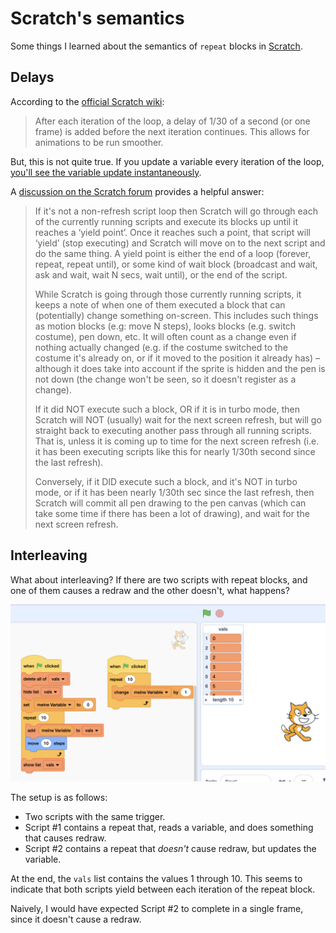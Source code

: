 # Scratch's semantics

Some things I learned about the semantics of `repeat` blocks in [Scratch](https://scratch.mit.edu/).

## Delays

According to the [official Scratch wiki](https://en.scratch-wiki.info/wiki/Repeat_Until_()_(block)):

> After each iteration of the loop, a delay of 1/30 of a second (or one frame) is added before the next iteration continues. This allows for animations to be run smoother.

But, this is not quite true. If you update a variable every iteration of the loop, [you'll see the variable update instantaneously](https://twitter.com/dubroy/status/1753435097674534965).

A [discussion on the Scratch forum](https://scratch.mit.edu/discuss/topic/313368/?page=1#post-3230950) provides a helpful answer:

> If it's not a non-refresh script loop then Scratch will go through each of the currently running scripts and execute its blocks up until it reaches a ‘yield point’. Once it reaches such a point, that script will ‘yield’ (stop executing) and Scratch will move on to the next script and do the same thing. A yield point is either the end of a loop (forever, repeat, repeat until), or some kind of wait block (broadcast and wait, ask and wait, wait N secs, wait until), or the end of the script.
>
> While Scratch is going through those currently running scripts, it keeps a note of when one of them executed a block that can (potentially) change something on-screen. This includes such things as motion blocks (e.g: move N steps), looks blocks (e.g. switch costume), pen down, etc. It will often count as a change even if nothing actually changed (e.g. if the costume switched to the costume it's already on, or if it moved to the position it already has) – although it does take into account if the sprite is hidden and the pen is not down (the change won't be seen, so it doesn't register as a change).
>
> If it did NOT execute such a block, OR if it is in turbo mode, then Scratch will NOT (usually) wait for the next screen refresh, but will go straight back to executing another pass through all running scripts. That is, unless it is coming up to time for the next screen refresh (i.e. it has been executing scripts like this for nearly 1/30th second since the last refresh).
>
> Conversely, if it DID execute such a block, and it's NOT in turbo mode, or if it has been nearly 1/30th sec since the last refresh, then Scratch will commit all pen drawing to the pen canvas (which can take some time if there has been a lot of drawing), and wait for the next screen refresh.

## Interleaving

What about interleaving? If there are two scripts with repeat blocks, and one of them causes a redraw and the other doesn't, what happens?

![](images/scratch-interleaving.png)

The setup is as follows:

- Two scripts with the same trigger.
- Script #1 contains a repeat that, reads a variable, and does something that causes redraw.
- Script #2 contains a repeat that *doesn't* cause redraw, but updates the variable.

At the end, the `vals` list contains the values 1 through 10. This seems to indicate that both scripts yield between each iteration of the repeat block.

Naively, I would have expected Script #2 to complete in a single frame, since it doesn't cause a redraw.
